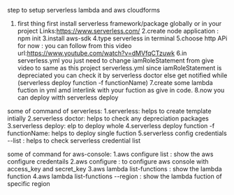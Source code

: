 step to setup serverless lambda and aws cloudforms

1. first thing first install serverless framework/package globally or in your project
   Links:https://www.serverless.com/
   2.create node application : npm init
   3.install aws-sdk
   4.type serverless in terminal
   5.choose http APi for now : you can follow from this video url:https://www.youtube.com/watch?v=dMVfqCTzuwk
   6.in serverless.yml you just need to change iamRoleStatement from give video to same as this project serverless.yml since iamRoleStatement is depreciated you can check it by serverless doctor else get notified while (serverless deploy function -f functionName)
   7.create some lambda fuction in yml amd interlink with your fuction as give in code.
   8.now you can deploy witth serverless deploy

some of command of serverless:
1.serverless: helps to create template intially
2.serverless doctor: helps to check any depreciation packages
3.serverless deploy: elp to deploy whole
4.serverless deploy function -f functionName: helps to deploy single fuction
5.serverless config credentials --list : helps to check serverless credential list

some of command for aws-console:
1.aws configure list : show the aws configure credentails
2.aws configure : to configure aws console with access_key and secret_key
3.aws lambda list-functions : show the lambda function
4.aws lambda list-functions --region <your-preferred-region> : show the lambda fuction of specific region

